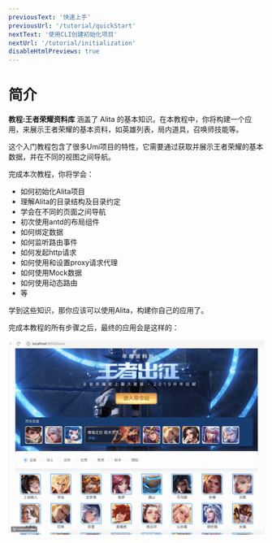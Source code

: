 ```yaml
---
previousText: '快速上手'
previousUrl: '/tutorial/quickStart'
nextText: '使用CLI创建初始化项目'
nextUrl: '/tutorial/initialization'
disableHtmlPreviews: true
---
```


# 简介

**教程:王者荣耀资料库** 涵盖了 Alita 的基本知识。在本教程中，你将构建一个应用，来展示王者荣耀的基本资料，如英雄列表，局内道具，召唤师技能等。

这个入门教程包含了很多Umi项目的特性，它需要通过获取并展示王者荣耀的基本数据，并在不同的视图之间导航。

完成本次教程，你将学会：

- 如何初始化Alita项目
- 理解Alita的目录结构及目录约定
- 学会在不同的页面之间导航
- 初次使用antd的布局组件
- 如何绑定数据
- 如何监听路由事件
- 如何发起http请求
- 如何使用和设置proxy请求代理
- 如何使用Mock数据
- 如何使用动态路由
- 等


学到这些知识，那你应该可以使用Alita，构建你自己的应用了。

完成本教程的所有步骤之后，最终的应用会是这样的：

![img](../../assets/img/tutorial/intro1.gif)